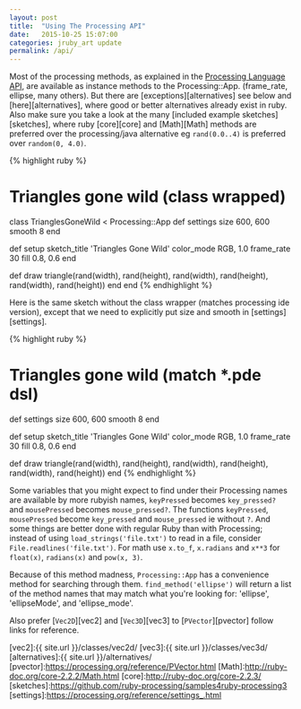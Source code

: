 ```yaml
---
layout: post
title:  "Using The Processing API"
date:   2015-10-25 15:07:00
categories: jruby_art update
permalink: /api/
---
```

Most of the processing methods, as explained in the [Processing Language API][api], are available as instance methods to the Processing::App. (frame_rate, ellipse, many others).  But there are [exceptions][alternatives] see below and [here][alternatives], where good or better alternatives already exist in ruby. Also make sure you take a look at the many [included example sketches][sketches], where ruby [core][core] and [Math][Math] methods are preferred over the processing/java alternative eg `rand(0.0..4)` is preferred over `random(0, 4.0)`.

{% highlight ruby %}

# Triangles gone wild (class wrapped)
class TrianglesGoneWild < Processing::App
  def settings
    size 600, 600
    smooth 8
  end
  
  def setup
    sketch_title 'Triangles Gone Wild'
    color_mode RGB, 1.0
    frame_rate 30
    fill 0.8, 0.6
  end
  
  def draw
    triangle(rand(width), rand(height), rand(width), rand(height), rand(width), rand(height))
  end
end
{% endhighlight %}

Here is the same sketch without the class wrapper (matches processing ide version), except that we need to explicitly put size and smooth in [settings][settings].

{% highlight ruby %}

# Triangles gone wild (match *.pde dsl)
def settings
  size 600, 600
  smooth 8
end

def setup
  sketch_title 'Triangles Gone Wild'
  color_mode RGB, 1.0
  frame_rate 30
  fill 0.8, 0.6
end

def draw
  triangle(rand(width), rand(height), rand(width), rand(height), rand(width), rand(height))
end
{% endhighlight %}

Some variables that you might expect to find under their Processing names are available by more rubyish names, `keyPressed` becomes `key_pressed?` and `mousePressed` becomes `mouse_pressed?`. The functions `keyPressed`, `mousePressed` become `key_pressed` and `mouse_pressed` ie without `?`. And some things are better done with regular Ruby than with Processing; instead of using `load_strings('file.txt')` to read in a file, consider `File.readlines('file.txt')`. For math use `x.to_f`, `x.radians` and `x**3` for `float(x)`, `radians(x)` and `pow(x, 3)`.

Because of this method madness, `Processing::App` has a convenience method for searching through them. `find_method('ellipse')` will return a list of the method names that may match what you're looking for: 'ellipse', 'ellipseMode', and 'ellipse_mode'.

Also prefer [`Vec2D`][vec2] and [`Vec3D`][vec3] to [`PVector`][pvector] follow links for reference.

[api]:https://processing.org/reference/index.html
[vec2]:{{ site.url }}/classes/vec2d/
[vec3]:{{ site.url }}/classes/vec3d/
[alternatives]:{{ site.url }}/alternatives/
[pvector]:https://processing.org/reference/PVector.html
[Math]:http://ruby-doc.org/core-2.2.2/Math.html
[core]:http://ruby-doc.org/core-2.2.3/
[sketches]:https://github.com/ruby-processing/samples4ruby-processing3
[settings]:https://processing.org/reference/settings_.html